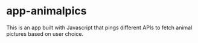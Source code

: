 # app-animalpics
This is an app built with Javascript that pings different APIs to fetch animal pictures based on user choice.

